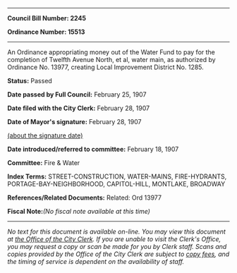 

********

**Council Bill Number: 2245**
   
**Ordinance Number: 15513**
********

 An Ordinance appropriating money out of the Water Fund to pay for the completion of Twelfth Avenue North, et al, water main, as authorized by Ordinance No. 13977, creating Local Improvement District No. 1285.

**Status:** Passed
   
**Date passed by Full Council:** February 25, 1907
   
**Date filed with the City Clerk:** February 28, 1907
   
**Date of Mayor's signature:** February 28, 1907
   
[(about the signature date)](/~public/approvaldate.htm)
   
   
   
**Date introduced/referred to committee:** February 18, 1907
   
**Committee:** Fire & Water
   
   
**Index Terms:** STREET-CONSTRUCTION, WATER-MAINS, FIRE-HYDRANTS, PORTAGE-BAY-NEIGHBORHOOD, CAPITOL-HILL, MONTLAKE, BROADWAY

**References/Related Documents:** Related: Ord 13977

**Fiscal Note:**_(No fiscal note available at this time)_
********

_No text for this document is available on-line. You may view this document at [the Office of the City Clerk](http://www.seattle.gov/leg/clerk/contactUs.htm). If you are unable to visit the Clerk's Office, you may request a copy or scan be made for you by Clerk staff. Scans and copies provided by the Office of the City Clerk are subject to [copy fees](http://clerk.seattle.gov/~public/clerkfees.htm), and the timing of service is dependent on the availability of staff._

